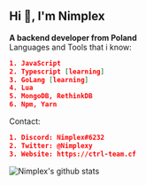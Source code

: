 ## Hi 👋, I'm Nimplex<br/>
**A backend developer from Poland**<br/>
Languages and Tools that i know:
```json
1. JavaScript
2. Typescript [learning]
3. GoLang [learning]
4. Lua
5. MongoDB, RethinkDB
6. Npm, Yarn
```
Contact:
```json
1. Discord: Nimplex#6232
2. Twitter: @Nimplexy
3. Website: https://ctrl-team.cf
```

![Nimplex's github stats](https://github-readme-stats.vercel.app/api?username=Nimplex&show_icons=true)

